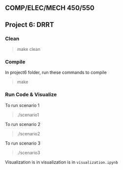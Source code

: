 ## COMP/ELEC/MECH 450/550
## Project 6: DRRT

### Clean
>make clean

### Compile
In project6 folder, run these commands to compile 
>make

### Run Code & Visualize
To run scenario 1
>./scenario1

To run scenario 2
>./scenario2

To run scenario 3
>./scenario3

Visualization is in visualization is in `visualization.ipynb`